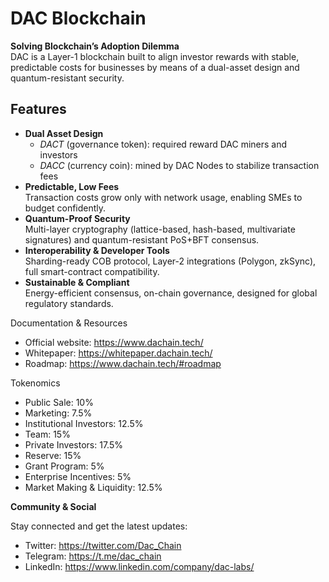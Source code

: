 # DAC Blockchain

**Solving Blockchain’s Adoption Dilemma**  
DAC is a Layer-1 blockchain built to align investor rewards with stable, predictable costs for businesses by means of a dual-asset design and quantum-resistant security.

## Features  
- **Dual Asset Design**  
  - _DACT_ (governance token): required reward DAC miners and investors  
  - _DACC_ (currency coin): mined by DAC Nodes to stabilize transaction fees  
- **Predictable, Low Fees**  
  Transaction costs grow only with network usage, enabling SMEs to budget confidently.  
- **Quantum-Proof Security**  
  Multi-layer cryptography (lattice-based, hash-based, multivariate signatures) and quantum-resistant PoS+BFT consensus.  
- **Interoperability & Developer Tools**  
  Sharding-ready COB protocol, Layer-2 integrations (Polygon, zkSync), full smart-contract compatibility.  
- **Sustainable & Compliant**  
  Energy-efficient consensus, on-chain governance, designed for global regulatory standards.

Documentation & Resources
 - Official website: https://www.dachain.tech/
 - Whitepaper: https://whitepaper.dachain.tech/
 - Roadmap: https://www.dachain.tech/#roadmap

Tokenomics
 - Public Sale: 10%
 - Marketing: 7.5%
 - Institutional Investors: 12.5%
 - Team: 15%
 - Private Investors: 17.5%
 - Reserve: 15%
 - Grant Program: 5%
 - Enterprise Incentives: 5%
 - Market Making & Liquidity: 12.5%
 
**Community & Social**

Stay connected and get the latest updates:
 - Twitter: https://twitter.com/Dac_Chain
 - Telegram: https://t.me/dac_chain
 - LinkedIn: https://www.linkedin.com/company/dac-labs/
